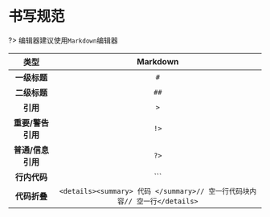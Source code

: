 # 书写规范

?> 编辑器建议使用`Markdown`编辑器

|**类型**|**Markdown**|
|:-----:|:-----:|
|**一级标题**|```#```|
|**二级标题**|```##```|
|**引用**|```>```|
|**重要/警告引用**|```!>```|
|**普通/信息引用**|```?>```|
|**行内代码**| ```|
|**代码折叠**| ```<details><summary> 代码 </summary>// 空一行代码块内容// 空一行</details>```|
